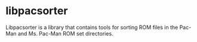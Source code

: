 # libpacsorter

Libpacsorter is a library that contains tools for sorting ROM files in the Pac-Man and Ms. Pac-Man ROM set directories.
